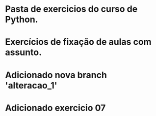 # Pasta de exercicios do curso de Python.
# Exercícios de fixação de aulas com assunto.
# Adicionado nova branch 'alteracao_1'
# Adicionado exercicio 07